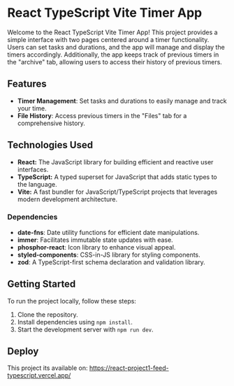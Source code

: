 # React TypeScript Vite Timer App

Welcome to the React TypeScript Vite Timer App! This project provides a simple interface with two pages centered around a timer functionality. Users can set tasks and durations, and the app will manage and display the timers accordingly. Additionally, the app keeps track of previous timers in the "archive" tab, allowing users to access their history of previous timers.

## Features

- **Timer Management**: Set tasks and durations to easily manage and track your time.
- **File History**: Access previous timers in the "Files" tab for a comprehensive history.

## Technologies Used

- **React:** The JavaScript library for building efficient and reactive user interfaces.
- **TypeScript:** A typed superset for JavaScript that adds static types to the language.
- **Vite:** A fast bundler for JavaScript/TypeScript projects that leverages modern development architecture.

### Dependencies

- **date-fns**: Date utility functions for efficient date manipulations.
- **immer**: Facilitates immutable state updates with ease.
- **phosphor-react**: Icon library to enhance visual appeal.
- **styled-components**: CSS-in-JS library for styling components.
- **zod**: A TypeScript-first schema declaration and validation library.

## Getting Started

To run the project locally, follow these steps:

1. Clone the repository.
2. Install dependencies using `npm install`.
3. Start the development server with `npm run dev`.

## Deploy

This project its available on: https://react-project1-feed-typescript.vercel.app/


